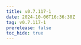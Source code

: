 ```yaml
---
title: v0.7.117-1
date: 2024-10-06T16:36:30Z
tag: v0.7.117-1
prerelease: false
toc_hide: true
---
```



